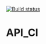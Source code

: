 [![Build status](https://ci.appveyor.com/api/projects/status/79jh9v9at0lvak2m?svg=true)](https://ci.appveyor.com/project/Amoralez84/api-ci)
# API_CI
